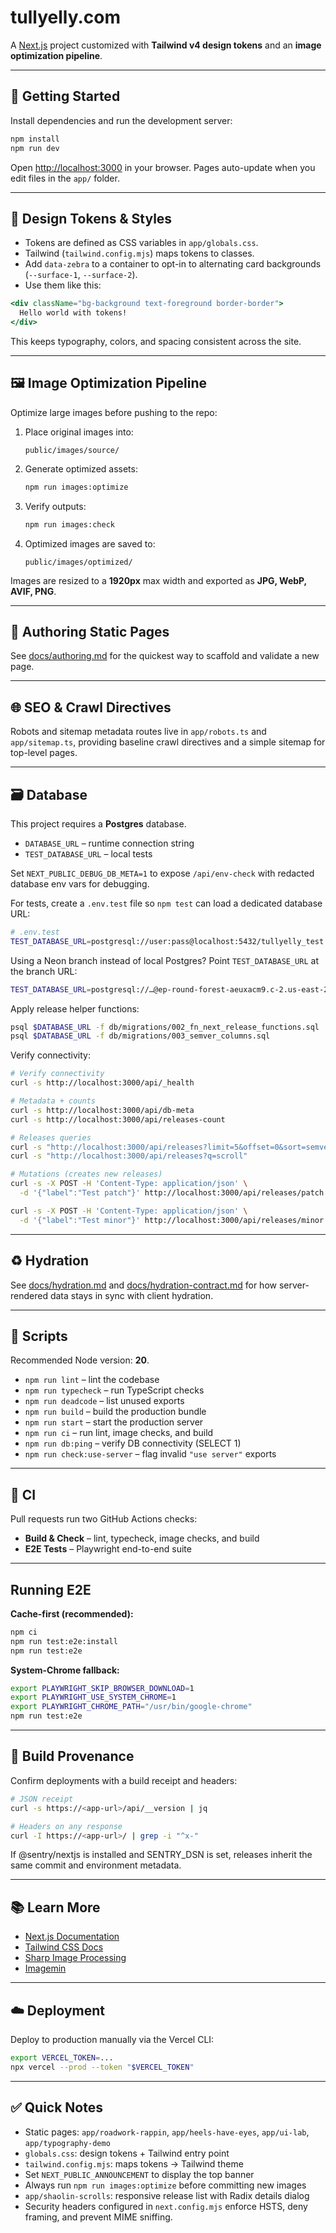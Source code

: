 # tullyelly.com

A [Next.js](https://nextjs.org) project customized with **Tailwind v4 design tokens** and an **image optimization pipeline**.

---

## 🚀 Getting Started

Install dependencies and run the development server:

```bash
npm install
npm run dev
```

Open [http://localhost:3000](http://localhost:3000) in your browser.
Pages auto-update when you edit files in the `app/` folder.

---

## 🎨 Design Tokens & Styles

* Tokens are defined as CSS variables in `app/globals.css`.
* Tailwind (`tailwind.config.mjs`) maps tokens to classes.
* Add `data-zebra` to a container to opt-in to alternating card backgrounds (`--surface-1`, `--surface-2`).
* Use them like this:

```jsx
<div className="bg-background text-foreground border-border">
  Hello world with tokens!
</div>
```

This keeps typography, colors, and spacing consistent across the site.

---

## 🖼️ Image Optimization Pipeline

Optimize large images before pushing to the repo:

1. Place original images into:

   ```
   public/images/source/
   ```

2. Generate optimized assets:

   ```bash
   npm run images:optimize
   ```

3. Verify outputs:

   ```bash
   npm run images:check
   ```

4. Optimized images are saved to:

   ```
   public/images/optimized/
   ```

Images are resized to a **1920px** max width and exported as **JPG, WebP, AVIF, PNG**.

---

## 📝 Authoring Static Pages

See [docs/authoring.md](docs/authoring.md) for the quickest way to scaffold and validate a new page.

---

## 🌐 SEO & Crawl Directives

Robots and sitemap metadata routes live in `app/robots.ts` and `app/sitemap.ts`, providing baseline crawl directives and a simple sitemap for top-level pages.

---

## 🗃️ Database

This project requires a **Postgres** database.

- `DATABASE_URL` – runtime connection string
- `TEST_DATABASE_URL` – local tests

Set `NEXT_PUBLIC_DEBUG_DB_META=1` to expose `/api/env-check` with redacted database env vars for debugging.

For tests, create a `.env.test` file so `npm test` can load a dedicated database URL:

```bash
# .env.test
TEST_DATABASE_URL=postgresql://user:pass@localhost:5432/tullyelly_test
```

Using a Neon branch instead of local Postgres? Point `TEST_DATABASE_URL` at the branch URL:

```bash
TEST_DATABASE_URL=postgresql://…@ep-round-forest-aeuxacm9.c-2.us-east-2.aws.neon.tech/tullyelly_db?sslmode=require&channel_binding=require
```

Apply release helper functions:

```bash
psql $DATABASE_URL -f db/migrations/002_fn_next_release_functions.sql
psql $DATABASE_URL -f db/migrations/003_semver_columns.sql
```

Verify connectivity:

```bash
# Verify connectivity
curl -s http://localhost:3000/api/_health

# Metadata + counts
curl -s http://localhost:3000/api/db-meta
curl -s http://localhost:3000/api/releases-count

# Releases queries
curl -s "http://localhost:3000/api/releases?limit=5&offset=0&sort=semver:desc"
curl -s "http://localhost:3000/api/releases?q=scroll"

# Mutations (creates new releases)
curl -s -X POST -H 'Content-Type: application/json' \
  -d '{"label":"Test patch"}' http://localhost:3000/api/releases/patch

curl -s -X POST -H 'Content-Type: application/json' \
  -d '{"label":"Test minor"}' http://localhost:3000/api/releases/minor
```

---

## ♻️ Hydration

See [docs/hydration.md](docs/hydration.md) and [docs/hydration-contract.md](docs/hydration-contract.md) for how server-rendered data stays in sync with client hydration.

---

## 📜 Scripts

Recommended Node version: **20**.

* `npm run lint` – lint the codebase
* `npm run typecheck` – run TypeScript checks
* `npm run deadcode` – list unused exports
* `npm run build` – build the production bundle
* `npm run start` – start the production server
* `npm run ci` – run lint, image checks, and build
* `npm run db:ping` – verify DB connectivity (SELECT 1)
* `npm run check:use-server` – flag invalid `"use server"` exports

---

## 🧪 CI

Pull requests run two GitHub Actions checks:

- **Build & Check** – lint, typecheck, image checks, and build
- **E2E Tests** – Playwright end-to-end suite

---

## Running E2E

**Cache-first (recommended):**

```bash
npm ci
npm run test:e2e:install
npm run test:e2e
```

**System-Chrome fallback:**

```bash
export PLAYWRIGHT_SKIP_BROWSER_DOWNLOAD=1
export PLAYWRIGHT_USE_SYSTEM_CHROME=1
export PLAYWRIGHT_CHROME_PATH="/usr/bin/google-chrome"
npm run test:e2e
```

---

## 🔏 Build Provenance

Confirm deployments with a build receipt and headers:

```bash
# JSON receipt
curl -s https://<app-url>/api/__version | jq

# Headers on any response
curl -I https://<app-url>/ | grep -i "^x-"
```

If @sentry/nextjs is installed and SENTRY_DSN is set, releases inherit the same commit and environment metadata.


---

## 📚 Learn More

* [Next.js Documentation](https://nextjs.org/docs)
* [Tailwind CSS Docs](https://tailwindcss.com/docs)
* [Sharp Image Processing](https://sharp.pixelplumbing.com/)
* [Imagemin](https://github.com/imagemin/imagemin)

---

## ☁️ Deployment

Deploy to production manually via the Vercel CLI:

```bash
export VERCEL_TOKEN=...
npx vercel --prod --token "$VERCEL_TOKEN"
```

---

## ✅ Quick Notes

* Static pages: `app/roadwork-rappin`, `app/heels-have-eyes`, `app/ui-lab`, `app/typography-demo`
* `globals.css`: design tokens + Tailwind entry point
* `tailwind.config.mjs`: maps tokens → Tailwind theme
* Set `NEXT_PUBLIC_ANNOUNCEMENT` to display the top banner
* Always run `npm run images:optimize` before committing new images
* `app/shaolin-scrolls`: responsive release list with Radix details dialog
* Security headers configured in `next.config.mjs` enforce HSTS, deny framing, and prevent MIME sniffing.

